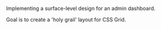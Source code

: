 Implementing a surface-level design for an admin dashboard.

Goal is to create a 'holy grail' layout for CSS Grid.

